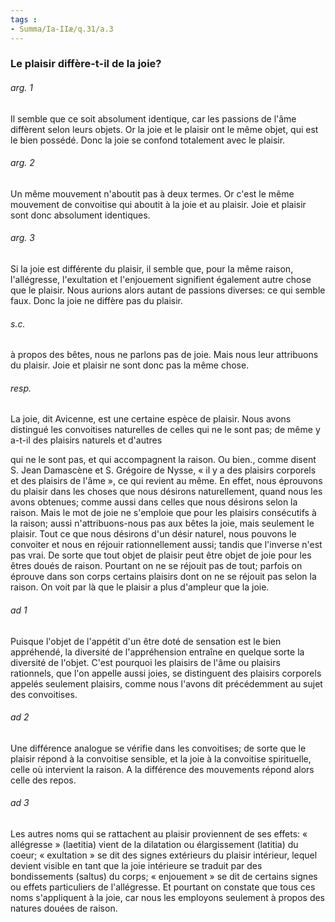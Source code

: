 ```yaml
---
tags : 
- Summa/Ia-IIæ/q.31/a.3
---
```


### Le plaisir diffère-t-il de la joie?

###### arg. 1
Il semble que ce soit absolument identique, car les passions de l'âme diffèrent selon leurs objets. Or la joie et le plaisir ont le même objet, qui est le bien possédé. Donc la joie se confond totalement avec le plaisir. 

###### arg. 2
Un même mouvement n'aboutit pas à deux termes. Or c'est le même mouvement de convoitise qui aboutit à la joie et au plaisir. Joie et plaisir sont donc absolument identiques. 

###### arg. 3
Si la joie est différente du plaisir, il semble que, pour la même raison, l'allégresse, l'exultation et l'enjouement signifient également autre chose que le plaisir. Nous aurions alors autant de passions diverses: ce qui semble faux. Donc la joie ne diffère pas du plaisir. 

###### s.c.
à propos des bêtes, nous ne parlons pas de joie. Mais nous leur attribuons du plaisir. Joie et plaisir ne sont donc pas la même chose. 

###### resp.
La joie, dit Avicenne, est une certaine espèce de plaisir. Nous avons distingué les convoitises naturelles de celles qui ne le sont pas; de même y a-t-il des plaisirs naturels et d'autres 

qui ne le sont pas, et qui accompagnent la raison. Ou bien., comme disent S. Jean Damascène et S. Grégoire de Nysse, « il y a des plaisirs corporels et des plaisirs de l'âme », ce qui revient au même. En effet, nous éprouvons du plaisir dans les choses que nous désirons naturellement, quand nous les avons obtenues; comme aussi dans celles que nous désirons selon la raison. Mais le mot de joie ne s'emploie que pour les plaisirs consécutifs à la raison; aussi n'attribuons-nous pas aux bêtes la joie, mais seulement le plaisir. Tout ce que nous désirons d'un désir naturel, nous pouvons le convoiter et nous en réjouir rationnellement aussi; tandis que l'inverse n'est pas vrai. De sorte que tout objet de plaisir peut être objet de joie pour les êtres doués de raison. Pourtant on ne se réjouit pas de tout; parfois on éprouve dans son corps certains plaisirs dont on ne se réjouit pas selon la raison. On voit par là que le plaisir a plus d'ampleur que la joie. 

###### ad 1
Puisque l'objet de l'appétit d'un être doté de sensation est le bien appréhendé, la diversité de l'appréhension entraîne en quelque sorte la diversité de l'objet. C'est pourquoi les plaisirs de l'âme ou plaisirs rationnels, que l'on appelle aussi joies, se distinguent des plaisirs corporels appelés seulement plaisirs, comme nous l'avons dit précédemment au sujet des convoitises. 

###### ad 2
Une différence analogue se vérifie dans les convoitises; de sorte que le plaisir répond à la convoitise sensible, et la joie à la convoitise spirituelle, celle où intervient la raison. A la différence des mouvements répond alors celle des repos. 

###### ad 3
Les autres noms qui se rattachent au plaisir proviennent de ses effets: « allégresse » (laetitia) vient de la dilatation ou élargissement (latitia) du coeur; « exultation » se dit des signes extérieurs du plaisir intérieur, lequel devient visible en tant que la joie intérieure se traduit par des bondissements (saltus) du corps; « enjouement » se dit de certains signes ou effets particuliers de l'allégresse. Et pourtant on constate que tous ces noms s'appliquent à la joie, car nous les employons seulement à propos des natures douées de raison. 

